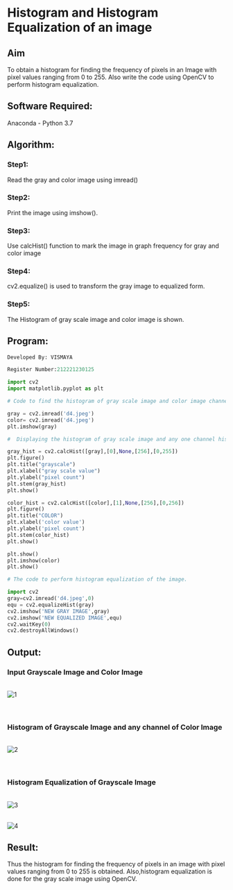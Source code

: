 
# Histogram and Histogram Equalization of an image
## Aim
To obtain a histogram for finding the frequency of pixels in an Image with pixel values ranging from 0 to 255. Also write the code using OpenCV to perform histogram equalization.

## Software Required:
Anaconda - Python 3.7

## Algorithm:
### Step1: 
Read the gray and color image using imread()
<br>

### Step2:
Print the image using imshow().
<br>

### Step3:
Use calcHist() function to mark the image in graph frequency for gray and color image
<br>

### Step4:
cv2.equalize() is used to transform the gray image to equalized form.
<br>

### Step5:
The Histogram of gray scale image and color image is shown.
<br>

## Program:
```python
Developed By: VISMAYA

Register Number:212221230125

import cv2
import matplotlib.pyplot as plt

# Code to find the histogram of gray scale image and color image channels:

gray = cv2.imread('d4.jpeg')
color= cv2.imread('d4.jpeg')
plt.imshow(gray)

#  Displaying the histogram of gray scale image and any one channel histogram from color image:

gray_hist = cv2.calcHist([gray],[0],None,[256],[0,255])
plt.figure()
plt.title("grayscale")
plt.xlabel("gray scale value")
plt.ylabel("pixel count")
plt.stem(gray_hist)
plt.show()

color_hist = cv2.calcHist([color],[1],None,[256],[0,256])
plt.figure()
plt.title("COLOR")
plt.xlabel('color value')
plt.ylabel('pixel count')
plt.stem(color_hist)
plt.show()

plt.show()
plt.imshow(color)
plt.show()

# The code to perform histogram equalization of the image. 

import cv2
gray=cv2.imread('d4.jpeg',0)
equ = cv2.equalizeHist(gray)
cv2.imshow('NEW GRAY IMAGE',gray)
cv2.imshow('NEW EQUALIZED IMAGE',equ)
cv2.waitKey(0)
cv2.destroyAllWindows()
```
## Output:
### Input Grayscale Image and Color Image
<br>![1](https://user-images.githubusercontent.com/93427210/230050872-da0e5a18-1eca-4cbd-80c3-14c9ed2f6d76.png)
<br>
<br>
<br>

### Histogram of Grayscale Image and any channel of Color Image
<br>![2](https://user-images.githubusercontent.com/93427210/230050939-ea7c2a75-b9b2-46cb-af9f-cb21cc872408.png)
<br>
<br>
<br>

### Histogram Equalization of Grayscale Image
<br> ![3](https://user-images.githubusercontent.com/93427210/230050974-b7bf47f5-4c55-4a60-acfa-a34486b4636f.png)

      
<br>![4](https://user-images.githubusercontent.com/93427210/230051005-ea74de64-ebb5-44a8-8fba-4d4737e042b0.png)
<br>

## Result: 
Thus the histogram for finding the frequency of pixels in an image with pixel values ranging from 0 to 255 is obtained. Also,histogram equalization is done for the gray scale image using OpenCV.

